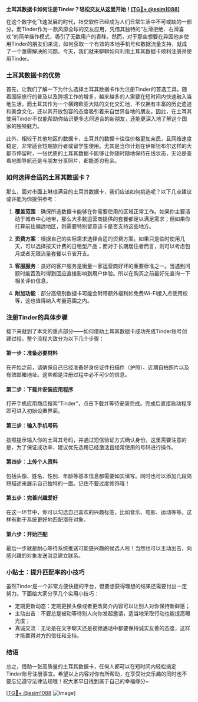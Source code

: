 **土耳其数据卡如何注册Tinder？轻松交友从这里开始！[[TG💪+ @esim1088](https://t.me/s/esim1088)]**

在这个数字化飞速发展的时代，社交软件已经成为人们日常生活中不可或缺的一部分。而Tinder作为一款风靡全球的交友应用，凭借其独特的“左滑拒绝、右滑喜欢”的简单操作模式，吸引了无数用户的青睐。然而，对于那些想要在异国他乡使用Tinder的朋友们来说，如何获取一个有效的本地手机号和数据流量支持，就成了一个亟需解决的问题。今天，我们就来聊聊如何利用土耳其数据卡顺利注册并使用Tinder。

### 土耳其数据卡的优势

首先，让我们了解一下为什么选择土耳其数据卡作为注册Tinder的首选工具。随着国际旅行的普及以及跨境工作的增多，越来越多的人需要在短时间内快速融入当地生活，而土耳其作为一个横跨欧亚大陆的文化交汇地，不仅拥有丰富的历史遗迹和美食文化，还以其开放包容的态度吸引着来自世界各地的朋友。因此，在土耳其使用Tinder不仅能帮助你结识更多志同道合的新朋友，还能更深入地了解这个国家的独特魅力。

此外，相较于其他地区的数据卡，土耳其的数据卡往往价格更加亲民，且网络速度稳定，非常适合短期旅行者或留学生使用。尤其是当你计划在伊斯坦布尔这样的大都市停留时，一张优质的土耳其数据卡能够让你随时随地保持在线状态，无论是查看地图导航还是与朋友分享照片，都能游刃有余。

### 如何选择合适的土耳其数据卡？

那么，面对市面上琳琅满目的土耳其数据卡，我们应该如何挑选呢？以下几点建议或许能为你提供参考：

1. **覆盖范围**：确保所选数据卡能够在你需要使用的区域正常工作。如果你主要活动于城市中心地带，那么大多数运营商提供的套餐都足以满足需求；但如果你打算前往偏远地区，则需要特别留意该卡是否支持这些地方。

2. **资费方案**：根据自己的实际需求选择合适的资费方案。如果只是临时使用几天，可以选择按天计费的日租型产品；而对于长期居住者而言，则可以考虑包月或者无限流量套餐以节省开支。

3. **客服服务**：良好的客户服务是衡量一家运营商好坏的重要标准之一。当遇到问题时能否及时得到回应直接影响到用户体验。所以在购买之前最好先查询一下相关评价信息。

4. **附加功能**：部分高级别数据卡可能会附带额外福利如免费Wi-Fi接入点使用权等，这也值得纳入考量范围之内。

### 注册Tinder的具体步骤

接下来就到了本文的重点部分——如何借助土耳其数据卡成功完成Tinder账号创建过程。整个流程大致分为以下几个步骤：

#### 第一步：准备必要材料
在开始之前，请确保自己已经准备好身份证件扫描件（护照）、近期自拍照片以及有效邮箱地址。这些都是注册过程中必不可少的信息。

#### 第二步：下载并安装应用程序
打开手机应用商店搜索“Tinder”，点击下载并等待安装完成。完成后直接启动程序即可进入初始设置界面。

#### 第三步：输入手机号码
按照提示输入你的土耳其号码，并通过短信验证方式确认身份。这里需要注意的是，为了保证成功率，建议优先选用已经激活且经常使用的号码进行操作。

#### 第四步：上传个人资料
包括头像、姓名、性别、年龄等基本信息都需要如实填写。同时也可以添加几段简短描述来展示自己独特的一面。记住不要过度修饰哦！

#### 第五步：完善兴趣爱好
在这一环节中，你可以勾选自己喜欢的兴趣标签，比如音乐、电影、运动等等。这样有助于系统更好地匹配潜在对象。

#### 第六步：开始匹配
最后一步就是耐心等待系统推送可能感兴趣的候选人啦！当然也可以主动出击，向感兴趣的对象发送消息建立联系。

### 小贴士：提升匹配率的小技巧
虽然Tinder是一个非常方便快捷的平台，但要想获得理想的结果还需要付出一定努力。下面给大家分享几个实用小技巧：
- 定期更新动态：定期更换头像或者更改简介内容可以让别人对你保持新鲜感；
- 主动出击：不要总是被动等待别人向你发起邀请，适当地采取行动也能提高曝光度；
- 真诚交流：无论是在文字聊天还是视频通话中都要保持诚实友善的态度，这样才能赢得对方的信任和支持。

### 结语

总之，借助一张高质量的土耳其数据卡，任何人都可以在短时间内轻松搞定Tinder账号注册事宜。希望以上内容对你有所帮助，在享受社交乐趣的同时也不要忘记遵守法律法规哦！祝大家早日找到属于自己的幸福缘分~

[[TG💪+ @esim1088](https://t.me/s/esim1088) ![Image](https://i.postimg.cc/4NQfJmqS/Snipaste-2025-05-13-00-14-12.png)]
